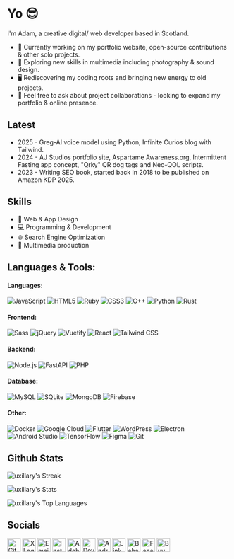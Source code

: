 # Yo 😎

I'm Adam, a creative digital/ web developer based in Scotland.
- 🔭 Currently working on my portfolio website, open-source contributions & other solo projects.
- 🌱 Exploring new skills in multimedia including photography & sound design.
- 🖥️ Rediscovering my coding roots and bringing new energy to old projects.
- 💬 Feel free to ask about project collaborations - looking to expand my portfolio & online presence.

## Latest
- 2025 - Greg-AI voice model using Python, Infinite Curios blog with Tailwind.
- 2024 - AJ Studios portfolio site, Aspartame Awareness.org, Intermittent Fasting app concept, "Qrky" QR dog tags and Neo-QOL scripts.
- 2023 - Writing SEO book, started back in 2018 to be published on Amazon KDP 2025.

## Skills
- 🎨 Web & App Design
- 💻 Programming & Development
- 🌐 Search Engine Optimization
- 🎥 Multimedia production

## Languages & Tools:
#### Languages:
![JavaScript](https://img.shields.io/badge/JavaScript-F7DF1E?style=flat&logo=javascript&logoColor=black) ![HTML5](https://img.shields.io/badge/HTML5-E34F26?style=flat&logo=html5&logoColor=white) ![Ruby](https://img.shields.io/badge/Ruby-CC342D?style=flat&logo=ruby&logoColor=white) ![CSS3](https://img.shields.io/badge/CSS3-1572B6?style=flat&logo=css3&logoColor=white) ![C++](https://img.shields.io/badge/C++-00599C?style=flat&logo=c%2B%2B&logoColor=white) ![Python](https://img.shields.io/badge/Python-3776AB?style=flat&logo=Python&logoColor=white) ![Rust](https://img.shields.io/badge/Rust-000000?style=flat&logo=rust&logoColor=white)  

#### Frontend:
![Sass](https://img.shields.io/badge/Sass-CC6699?style=flat&logo=sass&logoColor=white) ![jQuery](https://img.shields.io/badge/jQuery-0769AD?style=flat&logo=jquery&logoColor=white) ![Vuetify](https://img.shields.io/badge/Vuetify-1867C0?style=flat&logo=vuetify&logoColor=white) ![React](https://img.shields.io/badge/React-61DAFB?style=flat&logo=react&logoColor=black) ![Tailwind CSS](https://img.shields.io/badge/Tailwind_CSS-06B6D4?style=flat&logo=tailwindcss&logoColor=white) 

#### Backend:
 ![Node.js](https://img.shields.io/badge/Node.js-339933?style=flat&logo=nodedotjs&logoColor=white) ![FastAPI](https://img.shields.io/badge/FastAPI-009688?style=flat&logo=fastapi&logoColor=white) ![PHP](https://img.shields.io/badge/PHP-777BB4?style=flat&logo=php&logoColor=white)

#### Database:
![MySQL](https://img.shields.io/badge/MySQL-4479A1?style=flat&logo=mysql&logoColor=white) ![SQLite](https://img.shields.io/badge/SQLite-003B57?style=flat&logo=sqlite&logoColor=white) ![MongoDB](https://img.shields.io/badge/MongoDB-47A248?style=flat&logo=mongodb&logoColor=white) ![Firebase](https://img.shields.io/badge/Firebase-FFCA28?style=flat&logo=Firebase&logoColor=white)  

#### Other:
![Docker](https://img.shields.io/badge/Docker-2496ED?style=flat&logo=docker&logoColor=white) ![Google Cloud](https://img.shields.io/badge/Google%20Cloud-4285F4?style=flat&logo=googlecloud&logoColor=white) ![Flutter](https://img.shields.io/badge/Flutter-02569B?style=flat&logo=flutter&logoColor=white) ![WordPress](https://img.shields.io/badge/WordPress-21759B?style=flat&logo=wordpress&logoColor=white) ![Electron](https://img.shields.io/badge/Electron-47848F?style=flat&logo=electron&logoColor=white) ![Android Studio](https://img.shields.io/badge/Android_Studio-3DDC84?style=flat&logo=android-studio&logoColor=white) ![TensorFlow](https://img.shields.io/badge/TensorFlow-FF6F00?style=flat&logo=TensorFlow&logoColor=white) ![Figma](https://img.shields.io/badge/Figma-F24E1E?style=flat&logo=figma&logoColor=white) ![Git](https://img.shields.io/badge/Git-F05032?style=flat&logo=git&logoColor=white)


## Github Stats
![uxillary's Streak](https://github-readme-streak-stats.herokuapp.com/?user=uxillary&theme=vue-dark&hide_border=true)

![uxillary's Stats](https://github-readme-stats.vercel.app/api?username=uxillary&theme=vue-dark&show_icons=true&hide_border=true&count_private=true)

![uxillary's Top Languages](https://github-readme-stats.vercel.app/api/top-langs/?username=uxillary&theme=vue-dark&show_icons=true&hide_border=true&layout=compact)

<!-- add SNAKE -->

## Socials
[<img src="https://img.shields.io/badge/🔗-000000?style=for-the-badge&logo=github&logoColor=white" alt="GitHub Logo" height="30">](https://github.com/uxillary)
[<img src="https://img.shields.io/badge/🔗-000000?style=for-the-badge&logo=x&logoColor=white" alt="X Logo" height="30">](https://x.com/admjski)
[<img src="https://img.shields.io/badge/🔗-D14836?style=for-the-badge&logo=gmail&logoColor=white" alt="Email Logo" height="30">](mailto:mail@ajstudios.online)
[<img src="https://img.shields.io/badge/🔗-E4405F?style=for-the-badge&logo=instagram&logoColor=white" alt="Instagram Logo" height="30">](https://www.instagram.com/admjski/)
[<img src="https://img.shields.io/badge/🔗-FF0000?style=for-the-badge&logo=adobe&logoColor=white" alt="Adobe Portfolio Logo" height="30">](https://admjski.myportfolio.com)
[<img src="https://img.shields.io/badge/🔗-05CC47?style=for-the-badge&logo=deviantart&logoColor=white" alt="DeviantArt Logo" height="30">](https://www.deviantart.com/admjski)
[<img src="https://img.shields.io/badge/🔗-3DDC84?style=for-the-badge&logo=android&logoColor=white" alt="Android Developer Logo" height="30">](https://developers.google.com/profile/u/adamski)
[<img src="https://img.shields.io/badge/🔗-0A66C2?style=for-the-badge&logo=linkedin&logoColor=white" alt="LinkedIn Logo" height="30">](https://www.linkedin.com/in/admjski)
[<img src="https://img.shields.io/badge/🔗-1769FF?style=for-the-badge&logo=behance&logoColor=white" alt="Behance Logo" height="30">](https://www.behance.net/admjski)
[<img src="https://img.shields.io/badge/🔗-1877F2?style=for-the-badge&logo=facebook&logoColor=white" alt="Facebook Logo" height="30">](https://www.facebook.com/profile.php?id=61557654901325)
[<img src="https://img.shields.io/badge/🔗-FFDD00?style=for-the-badge&logo=buy-me-a-coffee&logoColor=black" alt="Buy Me a Coffee Logo" height="30">](https://buymeacoffee.com/admjski)
